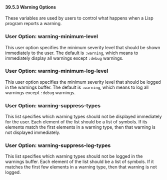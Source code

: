 

#### 39.5.3 Warning Options

These variables are used by users to control what happens when a Lisp program reports a warning.

### User Option: **warning-minimum-level**

This user option specifies the minimum severity level that should be shown immediately to the user. The default is `:warning`, which means to immediately display all warnings except `:debug` warnings.

### User Option: **warning-minimum-log-level**

This user option specifies the minimum severity level that should be logged in the warnings buffer. The default is `:warning`, which means to log all warnings except `:debug` warnings.

### User Option: **warning-suppress-types**

This list specifies which warning types should not be displayed immediately for the user. Each element of the list should be a list of symbols. If its elements match the first elements in a warning type, then that warning is not displayed immediately.

### User Option: **warning-suppress-log-types**

This list specifies which warning types should not be logged in the warnings buffer. Each element of the list should be a list of symbols. If it matches the first few elements in a warning type, then that warning is not logged.
